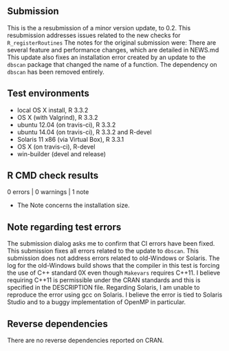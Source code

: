 ## Submission 
 
This is the a resubmission of a minor version update, to 0.2. 
This resubmission addresses issues related to the new checks for `R_registerRoutines`
The notes for the original submission were:
There are several feature and performance changes, which are detailed in NEWS.md
This update also fixes an installation error created by an update to the `dbscan` package that changed the name of a function. The dependency on `dbscan` has been removed entirely. 
 
## Test environments 
* local OS X install, R 3.3.2 
* OS X (with Valgrind), R 3.3.2 
* ubuntu 12.04 (on travis-ci), R 3.3.2 
* ubuntu 14.04 (on travis-ci), R 3.3.2 and R-devel 
* Solaris 11 x86 (via Virtual Box), R 3.3.1 
* OS X (on travis-ci), R-devel 
* win-builder (devel and release) 
 
## R CMD check results 
 
0 errors | 0 warnings | 1 note 
 
* The Note concerns the installation size. 
 
## Note regarding test errors 
 
The submission dialog asks me to confirm that CI errors have been fixed. This submission fixes all errors related to the update to `dbscan`. This submission does not address errors related to old-Windows or Solaris. The log for the old-Windows build shows that the compiler in this test is forcing the use of C++ standard 0X even though `Makevars` requires C++11. I believe requiring C++11 is permissible under the CRAN standards and this is specified in the DESCRIPTION file. Regarding Solaris, I am unable to reproduce the error using gcc on Solaris. I believe the error is tied to Solaris Studio and to a buggy implementation of OpenMP in particular. 
 
## Reverse dependencies 
 
There are no reverse dependencies reported on CRAN. 